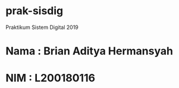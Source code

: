 # prak-sisdig
Praktikum Sistem Digital 2019

# Nama  : Brian Aditya Hermansyah
# NIM   : L200180116
